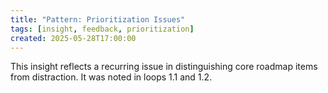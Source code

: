 ```yaml
---
title: "Pattern: Prioritization Issues"
tags: [insight, feedback, prioritization]
created: 2025-05-28T17:00:00
---
```


This insight reflects a recurring issue in distinguishing core roadmap items from distraction. It was noted in loops 1.1 and 1.2. 